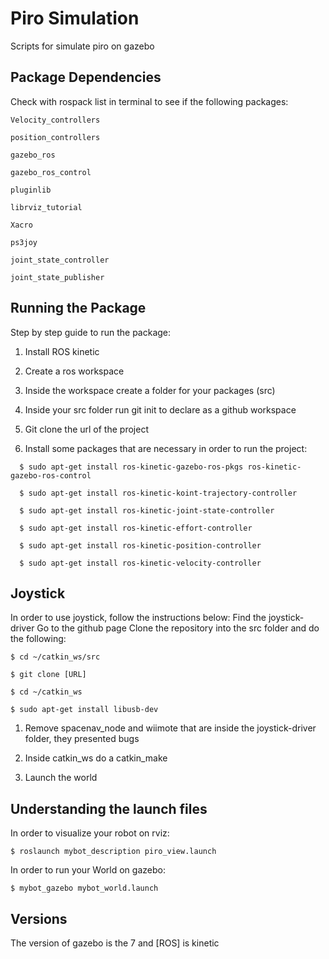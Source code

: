 # Piro Simulation

Scripts for simulate piro on gazebo

## Package Dependencies
Check with rospack list in terminal to see if the following packages:
```
Velocity_controllers

position_controllers

gazebo_ros

gazebo_ros_control

pluginlib

librviz_tutorial

Xacro

ps3joy

joint_state_controller

joint_state_publisher
```

## Running the Package
Step by step guide to run the package:

1. Install ROS kinetic

2. Create a ros workspace

3. Inside the workspace create a folder for your packages (src)

4. Inside your src folder run git init to declare as a github workspace

5. Git clone the url of the project

6. Install some packages that are necessary in order to run the project:
  
  ```
    $ sudo apt-get install ros-kinetic-gazebo-ros-pkgs ros-kinetic-gazebo-ros-control
  ```

  ```
    $ sudo apt-get install ros-kinetic-koint-trajectory-controller
  ```

  ```
    $ sudo apt-get install ros-kinetic-joint-state-controller
  ```

  ```
    $ sudo apt-get install ros-kinetic-effort-controller
  ```

  ```
    $ sudo apt-get install ros-kinetic-position-controller
  ```

  ```
    $ sudo apt-get install ros-kinetic-velocity-controller
  ```

## Joystick

  In order to use joystick, follow the instructions below:
  Find the joystick-driver
  Go to the github page
  Clone the repository into the src folder and do the following:
  ```
  $ cd ~/catkin_ws/src
  ```

  ```
  $ git clone [URL]
  ```

  ```
  $ cd ~/catkin_ws
  ```

  ```
  $ sudo apt-get install libusb-dev
  ```
  
  1. Remove spacenav_node and wiimote that are inside the joystick-driver folder, they presented bugs
    
  2. Inside catkin_ws do a catkin_make
  
  3. Launch the world

## Understanding the launch files

In order to visualize your robot on rviz:

```
$ roslaunch mybot_description piro_view.launch
```

In order to run your World on gazebo:

```
$ mybot_gazebo mybot_world.launch
```


  ## Versions
  The version of gazebo is the 7 and [ROS] is kinetic    
